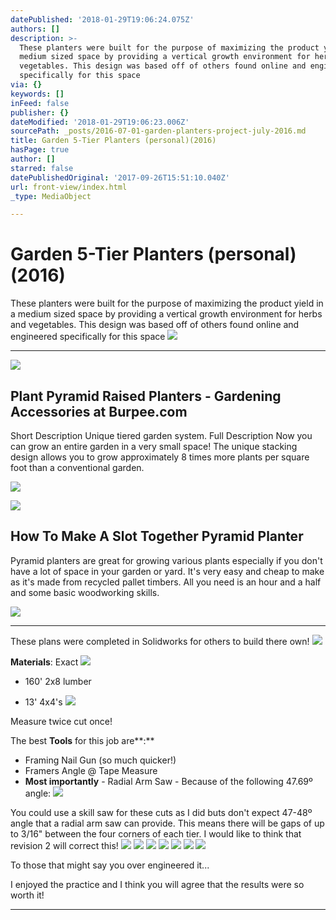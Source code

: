 ```yaml
---
datePublished: '2018-01-29T19:06:24.075Z'
authors: []
description: >-
  These planters were built for the purpose of maximizing the product yield in a
  medium sized space by providing a vertical growth environment for herbs and
  vegetables. This design was based off of others found online and engineered
  specifically for this space
via: {}
keywords: []
inFeed: false
publisher: {}
dateModified: '2018-01-29T19:06:23.006Z'
sourcePath: _posts/2016-07-01-garden-planters-project-july-2016.md
title: Garden 5-Tier Planters (personal)(2016)
hasPage: true
author: []
starred: false
datePublishedOriginal: '2017-09-26T15:51:10.040Z'
url: front-view/index.html
_type: MediaObject

---
```

# Garden 5-Tier Planters (personal)(2016)

These planters were built for the purpose of maximizing the product yield in a medium sized space by providing a vertical growth environment for herbs and vegetables. This design was based off of others found online and engineered specifically for this space
![](https://the-grid-user-content.s3-us-west-2.amazonaws.com/71480cd0-0c5a-4047-9b49-e81227ad801d.jpg)

---

<article style=""><img src="http://www.burpee.com/dw/image/v2/ABAQ_PRD/on/demandware.static/-/Sites-masterCatalog_Burpee/default/dweedaac2d/Images/Product%20Images/prod022690/prod022690.jpg?sw=322&amp;sh=380&amp;sm=fit" /><h1>Plant Pyramid Raised Planters - Gardening Accessories at Burpee.com</h1><p>Short Description Unique tiered garden system. Full Description Now you can grow an entire garden in a very small space! The unique stacking design allows you to grow approximately 8 times more plants per square foot than a conventional garden.</p></article>

![](https://the-grid-user-content.s3-us-west-2.amazonaws.com/042a8a96-d895-401a-9878-48169c30d551.jpg)

<article style=""><img src="https://s3-us-west-2.amazonaws.com/the-grid-img/p/ac661bf5a617f7e6ed5c22b9dcc5339679302470.jpg" /><h1>How To Make A Slot Together Pyramid Planter</h1><p>Pyramid planters are great for growing various plants especially if you don't have a lot of space in your garden or yard. It's very easy and cheap to make as it's made from recycled pallet timbers. All you need is an hour and a half and some basic woodworking skills.</p></article>

![](https://the-grid-user-content.s3-us-west-2.amazonaws.com/e7eb300b-e60a-4787-a4be-2a9a7e636f54.jpg)

---

These plans were completed in Solidworks for others to build there own!
![](https://s3-us-west-2.amazonaws.com/the-grid-img/p/e873cca0edd02e915ebaf0e948edbef475abc01b.png)

**Materials**: Exact
![](https://the-grid-user-content.s3-us-west-2.amazonaws.com/d079104c-0026-4dad-af0c-b3dfc3838755.png)

* 160' 2x8 lumber

* 13' 4x4's
![](https://s3-us-west-2.amazonaws.com/the-grid-img/p/369025f810ab0bc56b6ffca4ce9b32bdff5ff614.png)

Measure twice cut once!

The best **Tools** for this job are**:**

* Framing Nail Gun (so much quicker!)
* Framers Angle @ Tape Measure
* **Most importantly** - Radial Arm Saw - Because of the following 47.69º angle:
![](https://s3-us-west-2.amazonaws.com/the-grid-img/p/51b55e9ee3185f9b00aaad377cfd38a1cb4beb7a.png)

You could use a skill saw for these cuts as I did buts don't expect 47-48º angle that a radial arm saw can provide. This means there will be gaps of up to 3/16" between the four corners of each tier. I would like to think that revision 2 will correct this!
![](https://the-grid-user-content.s3-us-west-2.amazonaws.com/6c581f9d-c882-45db-be41-47d20cf7c651.png)
![](https://the-grid-user-content.s3-us-west-2.amazonaws.com/0b056123-4fc6-4b03-a479-0db5c4bb3b3c.png)
![](https://s3-us-west-2.amazonaws.com/the-grid-img/p/dd48ee74832c6e3f7dad86764e458c6ce71bbaab.png)
![](https://s3-us-west-2.amazonaws.com/the-grid-img/p/97e3a2e30f445bd4f85348c93f360d9eb21be56a.png)
![](https://the-grid-user-content.s3-us-west-2.amazonaws.com/fc929e50-cc5d-4cc9-92ee-0e475366789f.png)
![](https://the-grid-user-content.s3-us-west-2.amazonaws.com/05c5ceec-fc36-4717-9bef-bc6269311895.png)
![](https://s3-us-west-2.amazonaws.com/the-grid-img/p/8542c5d8c12b3a7ebfe9c0474c4106c2418ffdff.png)

To those that might say you over engineered it...

I enjoyed the practice and I think you will agree that the results were so worth it!

---